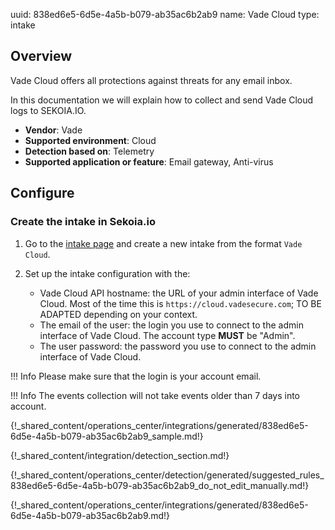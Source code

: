 uuid: 838ed6e5-6d5e-4a5b-b079-ab35ac6b2ab9
name: Vade Cloud
type: intake

## Overview

Vade Cloud offers all protections against threats for any email inbox.

In this documentation we will explain how to collect and send Vade Cloud logs to SEKOIA.IO.

- **Vendor**: Vade
- **Supported environment**: Cloud
- **Detection based on**: Telemetry
- **Supported application or feature**: Email gateway, Anti-virus


## Configure

### Create the intake in Sekoia.io

1. Go to the [intake page](https://app.sekoia.io/operations/intakes) and create a new intake from the format `Vade Cloud`.
2. Set up the intake configuration with the:

     - Vade Cloud API hostname: the URL of your admin interface of Vade Cloud. Most of the time this is `https://cloud.vadesecure.com`; TO BE ADAPTED depending on your context.
     - The email of the user: the login you use to connect to the admin interface of Vade Cloud. The account type **MUST** be "Admin".
     - The user password: the password you use to connect to the admin interface of Vade Cloud.

!!! Info
     Please make sure that the login is your account email.

!!! Info
     The events collection will not take events older than 7 days into account.

{!_shared_content/operations_center/integrations/generated/838ed6e5-6d5e-4a5b-b079-ab35ac6b2ab9_sample.md!}

{!_shared_content/integration/detection_section.md!}

{!_shared_content/operations_center/detection/generated/suggested_rules_838ed6e5-6d5e-4a5b-b079-ab35ac6b2ab9_do_not_edit_manually.md!}

{!_shared_content/operations_center/integrations/generated/838ed6e5-6d5e-4a5b-b079-ab35ac6b2ab9.md!}